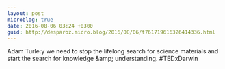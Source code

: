 ```yaml
---
layout: post
microblog: true
date: 2016-08-06 03:24 +0300
guid: http://desparoz.micro.blog/2016/08/06/t761719616326414336.html
---
```

Adam Turle:y we need to stop the lifelong search for science materials and start the search for knowledge &amp;amp; understanding. #TEDxDarwin
